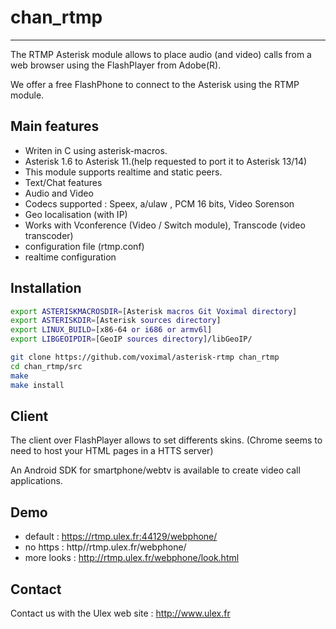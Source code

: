 chan_rtmp
=========

---
The RTMP Asterisk module allows to place audio (and video) calls from a web browser using the FlashPlayer from Adobe(R).

We offer a free FlashPhone to connect to the Asterisk using the RTMP module.

Main features
-------------

* Writen in C using asterisk-macros.
* Asterisk 1.6 to Asterisk 11.(help requested to port it to Asterisk 13/14)
* This module supports realtime and static peers.
* Text/Chat features
* Audio and Video
* Codecs supported : Speex, a/ulaw , PCM 16 bits, Video Sorenson
* Geo localisation (with IP)
* Works with Vconference (Video / Switch module), Transcode (video transcoder)
* configuration file (rtmp.conf)
* realtime configuration
 
Installation
------------

```sh
export ASTERISKMACROSDIR=[Asterisk macros Git Voximal directory]
export ASTERISKDIR=[Asterisk sources directory]
export LINUX_BUILD=[x86-64 or i686 or armv6l]
export LIBGEOIPDIR=[GeoIP sources directory]/libGeoIP/

git clone https://github.com/voximal/asterisk-rtmp chan_rtmp
cd chan_rtmp/src
make
make install
```

Client
------

The client over FlashPlayer allows to set differents skins.
(Chrome seems to need to host your HTML pages in a HTTS server)

An Android SDK for smartphone/webtv is available to create video call applications.


Demo
----

- default : https://rtmp.ulex.fr:44129/webphone/
- no https : http//rtmp.ulex.fr/webphone/
- more looks : http://rtmp.ulex.fr/webphone/look.html



Contact 
-------

Contact us with the Ulex web site : http://www.ulex.fr
